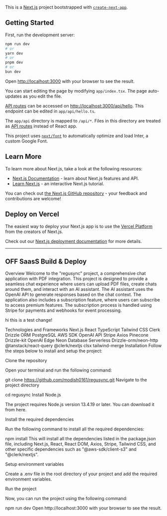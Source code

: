 This is a [Next.js](https://nextjs.org/) project bootstrapped with [`create-next-app`](https://github.com/vercel/next.js/tree/canary/packages/create-next-app).

## Getting Started

First, run the development server:

```bash
npm run dev
# or
yarn dev
# or
pnpm dev
# or
bun dev
```

Open [http://localhost:3000](http://localhost:3000) with your browser to see the result.

You can start editing the page by modifying `app/index.tsx`. The page auto-updates as you edit the file.

[API routes](https://nextjs.org/docs/api-routes/introduction) can be accessed on [http://localhost:3000/api/hello](http://localhost:3000/api/hello). This endpoint can be edited in `app/api/hello.ts`.

The `app/api` directory is mapped to `/api/*`. Files in this directory are treated as [API routes](https://nextjs.org/docs/api-routes/introduction) instead of React app.

This project uses [`next/font`](https://nextjs.org/docs/basic-features/font-optimization) to automatically optimize and load Inter, a custom Google Font.

## Learn More

To learn more about Next.js, take a look at the following resources:

- [Next.js Documentation](https://nextjs.org/docs) - learn about Next.js features and API.
- [Learn Next.js](https://nextjs.org/learn) - an interactive Next.js tutorial.

You can check out [the Next.js GitHub repository](https://github.com/vercel/next.js/) - your feedback and contributions are welcome!

## Deploy on Vercel

The easiest way to deploy your Next.js app is to use the [Vercel Platform](https://vercel.com/new?utm_medium=default-template&filter=next.js&utm_source=create-next-app&utm_campaign=create-next-app-readme) from the creators of Next.js.

Check out our [Next.js deployment documentation](https://nextjs.org/docs/deployment) for more details.

---

## OFF SaasS Build & Deploy

Overview
Welcome to the "regusync" project, a comprehensive chat application with PDF integration. This project is designed to provide a seamless chat experience where users can upload PDF files, create chats around them, and interact with an AI assistant. The AI assistant uses the OpenAI API to generate responses based on the chat context. The application also includes a subscription feature, where users can subscribe to access premium features. The subscription process is handled using Stripe for payments and webhooks for event processing.

hi this is a test change!

Technologies and Frameworks
Next.js
React
TypeScript
Tailwind CSS
Clerk
Drizzle ORM
PostgreSQL
AWS SDK
OpenAI API
Stripe
Axios
Pinecone
Drizzle-kit
OpenAI Edge
Neon Database Serverless
Drizzle-orm/neon-http
@tanstack/react-query
@clerk/nextjs
clsx
tailwind-merge
Installation
Follow the steps below to install and setup the project:

Clone the repository

Open your terminal and run the following command:

git clone https://github.com/modish0161/regusync.git
Navigate to the project directory

cd regusync
Install Node.js

The project requires Node.js version 13.4.19 or later. You can download it from here.

Install the required dependencies

Run the following command to install all the required dependencies:

npm install
This will install all the dependencies listed in the package.json file, including Next.js, React, React DOM, Axios, Stripe, Tailwind CSS, and other specific dependencies such as "@aws-sdk/client-s3" and "@clerk/nextjs".

Setup environment variables

Create a .env file in the root directory of your project and add the required environment variables.

Run the project

Now, you can run the project using the following command:

npm run dev
Open http://localhost:3000 with your browser to see the result.
